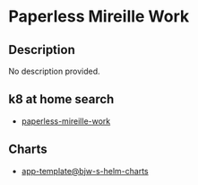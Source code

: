 # Paperless Mireille Work

## Description

No description provided.

## k8 at home search

- [paperless-mireille-work](https://nanne.dev/k8s-at-home-search/#/paperless-mireille-work)

## Charts

- [app-template@bjw-s-helm-charts](https://bjw-s.github.io/helm-charts/)
